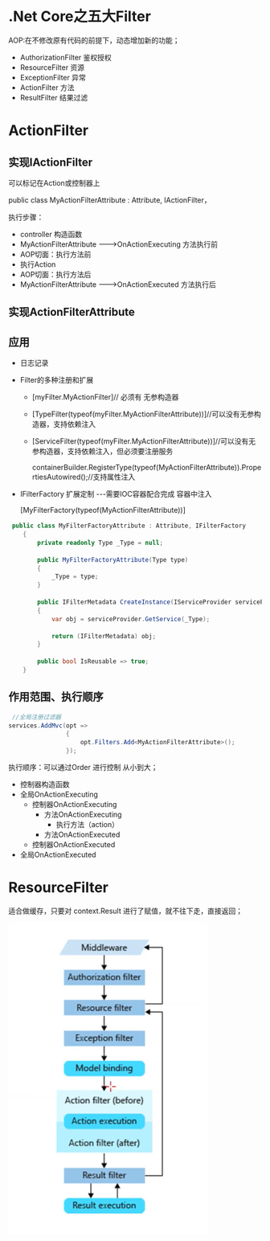 # .Net Core之五大Filter

AOP:在不修改原有代码的前提下，动态增加新的功能；

- AuthorizationFilter 鉴权授权
- ResourceFilter 资源
- ExceptionFilter  异常
- ActionFilter   方法
- ResultFilter  结果过滤

# ActionFilter

##  实现IActionFilter

可以标记在Action或控制器上 

public class MyActionFilterAttribute : Attribute, IActionFilter，

执行步骤：

- controller 构造函数
- MyActionFilterAttribute --->OnActionExecuting  方法执行前
- AOP切面：执行方法前
- 执行Action
- AOP切面：执行方法后
- MyActionFilterAttribute --->OnActionExecuted   方法执行后

## 实现ActionFilterAttribute 

## 应用

- 日志记录

- Filter的多种注册和扩展

  - [myFilter.MyActionFilter]// 必须有 无参构造器

  - [TypeFilter(typeof(myFilter.MyActionFilterAttribute))]//可以没有无参构造器，支持依赖注入

  - [ServiceFilter(typeof(myFilter.MyActionFilterAttribute))]//可以没有无参构造器，支持依赖注入，但必须要注册服务

    containerBuilder.RegisterType(typeof(MyActionFilterAttribute)).PropertiesAutowired();//支持属性注入

- IFilterFactory 扩展定制  ---需要IOC容器配合完成  容器中注入

  [MyFilterFactory(typeof(MyActionFilterAttribute))]

```c#
 public class MyFilterFactoryAttribute : Attribute, IFilterFactory
    {
        private readonly Type _Type = null;

        public MyFilterFactoryAttribute(Type type)
        {
            _Type = type;
        }

        public IFilterMetadata CreateInstance(IServiceProvider serviceProvider)
        {
            var obj = serviceProvider.GetService(_Type);

            return (IFilterMetadata) obj;
        }

        public bool IsReusable => true;
    }
```

## 作用范围、执行顺序

```c#
 //全局注册过滤器
services.AddMvc(opt =>
                {
                    opt.Filters.Add<MyActionFilterAttribute>();
                });
```

执行顺序：可以通过Order 进行控制 从小到大；

- 控制器构造函数
- 全局OnActionExecuting  
  - 控制器OnActionExecuting  
    - 方法OnActionExecuting  
      - 执行方法（action）
    - 方法OnActionExecuted 
  - 控制器OnActionExecuted   
- 全局OnActionExecuted   

# ResourceFilter

适合做缓存，只要对 context.Result 进行了赋值，就不往下走，直接返回；

![](异步编程/img/Filter执行顺序.png)